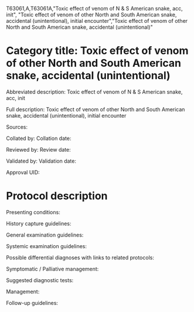 T63061,A,T63061A,"Toxic effect of venom of N & S American snake, acc, init", "Toxic effect of venom of other North and South American snake, accidental (unintentional), initial encounter","Toxic effect of venom of other North and South American snake, accidental (unintentional)"
# Category title: Toxic effect of venom of other North and South American snake, accidental (unintentional)

Abbreviated description: Toxic effect of venom of N & S American snake, acc, init

Full description: Toxic effect of venom of other North and South American snake, accidental (unintentional), initial encounter

Sources:

Collated by:
Collation date:

Reviewed by:
Review date:

Validated by:
Validation date:

Approval UID:

# Protocol description

Presenting conditions:

History capture guidelines:

General examination guidelines:

Systemic examination guidelines:

Possible differential diagnoses with links to related protocols:

Symptomatic / Palliative management:

Suggested diagnostic tests:

Management:

Follow-up guidelines:
